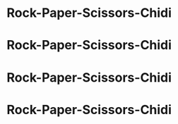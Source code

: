 # Rock-Paper-Scissors-Chidi
# Rock-Paper-Scissors-Chidi
# Rock-Paper-Scissors-Chidi
# Rock-Paper-Scissors-Chidi
